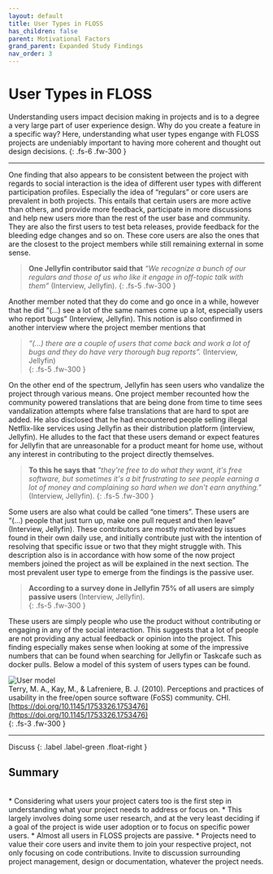 ```yaml
---
layout: default
title: User Types in FLOSS
has_children: false
parent: Motivational Factors
grand_parent: Expanded Study Findings
nav_order: 3
---
```


# User Types in FLOSS

Understanding users impact decision making in projects and is to a degree a very large part of user experience design. Why do you create a feature in a specific way? Here, understanding what user types engange with FLOSS projects are undeniably important to having more coherent and thought out design decisions. 
{: .fs-6 .fw-300 }

---

One finding that also appears to be consistent between the project with regards to social interaction is the idea of different user types with different participation profiles. Especially the idea of “regulars” or core users are prevalent in both projects. This entails that certain users are more active than others, and provide more feedback, participate in more discussions and help new users more than the rest of the user base and community. They are also the first users to test beta releases, provide feedback for the bleeding edge changes and so on. These core users are also the ones that are the closest to the project members while still remaining external in some sense. 

> **One Jellyfin contributor said that** *“We recognize a bunch of our regulars and those of us who like it engage in off-topic talk with them”* (Interview, Jellyfin). 
{: .fs-5 .fw-300 }

Another member noted that they do come and go once in a while, however that he did “(...) see a lot of the same names come up a lot, especially users who report bugs” (Interview, Jellyfin). This notion is also confirmed in another interview where the project member mentions that   
> *“(...) there are a couple of users that come back and work a lot of bugs and they do have very thorough bug reports”.* (Interview, Jellyfin)  
{: .fs-5 .fw-300 }

On the other end of the spectrum, Jellyfin has seen users who vandalize the project through various means. One project member recounted how the community powered translations that are being done from time to time sees vandalization attempts where false translations that are hard to spot are added. He also disclosed that he had encountered people selling illegal Netflix-like services using Jellyfin as their distribution platform (interview, Jellyfin). He alludes to the fact that these users demand or expect features for Jellyfin that are unreasonable for a product meant for home use, without any interest in contributing to the project directly themselves.  

> **To this he says that** *"they're free to do what they want, it's free software, but sometimes it's a bit frustrating to see people earning a lot of money and complaining so hard when we don't earn anything."* (Interview, Jellyfin). 
{: .fs-5 .fw-300 } 

Some users are also what could be called “one timers”. These users are  “(...) people that just turn up, make one pull request and then leave” (Interview, Jellyfin). These contributors are mostly motivated by issues found in their own daily use, and initially contribute just with the intention of resolving that specific issue or two that they might struggle with. This description also is in accordance with how some of the now project members joined the project as will be explained in the next section.
The most prevalent user type to emerge from the findings is the passive user.  

> **According to a survey done in Jellyfin 75% of all users are simply passive users** (Interview, Jellyfin).  
{: .fs-5 .fw-300 }

 These users are simply people who use the product without contributing or engaging in any of the social interaction. This suggests that a lot of people are not providing any actual feedback or opinion into the project. This finding especially makes sense when looking at some of the impressive numbers that can be found when searching for Jellyfin or Taskcafe such as docker pulls. Below a model of this system of users types can be found.

 ![User model](/FLOSSUX/images/usertypes.png)  
 Terry, M. A., Kay, M., & Lafreniere, B. J. (2010). Perceptions and practices of usability in the free/open source software (FoSS) community. CHI. [https://doi.org/10.1145/1753326.1753476](https://doi.org/10.1145/1753326.1753476)  
 {: .fs-3 .fw-300 }  

 ---

 Discuss 
{: .label .label-green .float-right }
## Summary
<br/>
* Considering what users your project caters too is the first step in understanding what your project needs to address or focus on.
    * This largely involves doing some user research, and at the very least deciding if a goal of the project is wide user adoption or to focus on specific power users.
* Almost all users in FLOSS projects are passive.
* Projects need to value their core users and invite them to join your respective project, not only focusing on code contributions. Invite to discussion surrounding project management, design or documentation, whatever the project needs.